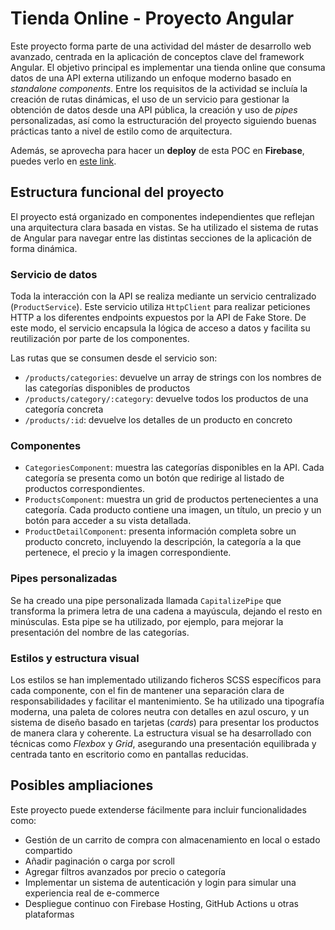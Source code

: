 # Tienda Online - Proyecto Angular

Este proyecto forma parte de una actividad del máster de desarrollo web avanzado, centrada en la aplicación de conceptos clave del framework Angular. El objetivo principal es implementar una tienda online que consuma datos de una API externa utilizando un enfoque moderno basado en _standalone components_. Entre los requisitos de la actividad se incluía la creación de rutas dinámicas, el uso de un servicio para gestionar la obtención de datos desde una API pública, la creación y uso de _pipes_ personalizadas, así como la estructuración del proyecto siguiendo buenas prácticas tanto a nivel de estilo como de arquitectura.

Además, se aprovecha para hacer un **deploy** de esta POC en **Firebase**, puedes verlo en [este link](https://poc-angular-shop.web.app/).

## Estructura funcional del proyecto

El proyecto está organizado en componentes independientes que reflejan una arquitectura clara basada en vistas. Se ha utilizado el sistema de rutas de Angular para navegar entre las distintas secciones de la aplicación de forma dinámica.

### Servicio de datos

Toda la interacción con la API se realiza mediante un servicio centralizado (`ProductService`). Este servicio utiliza `HttpClient` para realizar peticiones HTTP a los diferentes endpoints expuestos por la API de Fake Store. De este modo, el servicio encapsula la lógica de acceso a datos y facilita su reutilización por parte de los componentes.

Las rutas que se consumen desde el servicio son:

- `/products/categories`: devuelve un array de strings con los nombres de las categorías disponibles de productos
- `/products/category/:category`: devuelve todos los productos de una categoría concreta
- `/products/:id`: devuelve los detalles de un producto en concreto

### Componentes

- `CategoriesComponent`: muestra las categorías disponibles en la API. Cada categoría se presenta como un botón que redirige al listado de productos correspondientes.
- `ProductsComponent`: muestra un grid de productos pertenecientes a una categoría. Cada producto contiene una imagen, un título, un precio y un botón para acceder a su vista detallada.
- `ProductDetailComponent`: presenta información completa sobre un producto concreto, incluyendo la descripción, la categoría a la que pertenece, el precio y la imagen correspondiente.

### Pipes personalizadas

Se ha creado una pipe personalizada llamada `CapitalizePipe` que transforma la primera letra de una cadena a mayúscula, dejando el resto en minúsculas. Esta pipe se ha utilizado, por ejemplo, para mejorar la presentación del nombre de las categorías.

### Estilos y estructura visual

Los estilos se han implementado utilizando ficheros SCSS específicos para cada componente, con el fin de mantener una separación clara de responsabilidades y facilitar el mantenimiento. Se ha utilizado una tipografía moderna, una paleta de colores neutra con detalles en azul oscuro, y un sistema de diseño basado en tarjetas (_cards_) para presentar los productos de manera clara y coherente. La estructura visual se ha desarrollado con técnicas como _Flexbox_ y _Grid_, asegurando una presentación equilibrada y centrada tanto en escritorio como en pantallas reducidas.

## Posibles ampliaciones

Este proyecto puede extenderse fácilmente para incluir funcionalidades como:

- Gestión de un carrito de compra con almacenamiento en local o estado compartido
- Añadir paginación o carga por scroll
- Agregar filtros avanzados por precio o categoría
- Implementar un sistema de autenticación y login para simular una experiencia real de e-commerce
- Despliegue continuo con Firebase Hosting, GitHub Actions u otras plataformas
